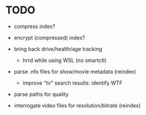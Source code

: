 # TODO

- compress index?
- encrypt (compressed) index?
- bring back drive/health/age tracking
    - hrrd while using WSL (no smartctl)
- parse .nfo files for show/movie metadata (reindex)
    - improve "tv" search results: identify WTF

- parse paths for quality
- interrogate video files for resolution/bitrate (reindex)
